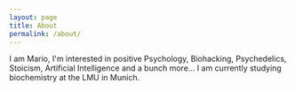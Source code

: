 ```yaml
---
layout: page
title: About
permalink: /about/
---
```


I am Mario, I'm interested in positive Psychology, Biohacking, Psychedelics, Stoicism, Artificial Intelligence and a bunch more...
I am currently studying biochemistry at the LMU in Munich.
